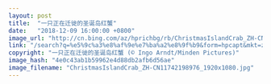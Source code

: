 ```yaml
---
layout: post
title:  "一只正在迁徙的圣诞岛红蟹"
date:   "2018-12-09 16:00:00 +0800"
image_url: "http://cn.bing.com/az/hprichbg/rb/ChristmasIslandCrab_ZH-CN11742198976_1920x1080.jpg"
link: "/search?q=%e5%9c%a3%e8%af%9e%e7%ba%a2%e8%9f%b9&form=hpcapt&mkt=zh-cn"
copyright: "一只正在迁徙的圣诞岛红蟹 (© Ingo Arndt/Minden Pictures)"
image_hash: "4e0c43ab1b59962e4d88db2afb6d56ae"
image_filename: "ChristmasIslandCrab_ZH-CN11742198976_1920x1080.jpg"
---
```

